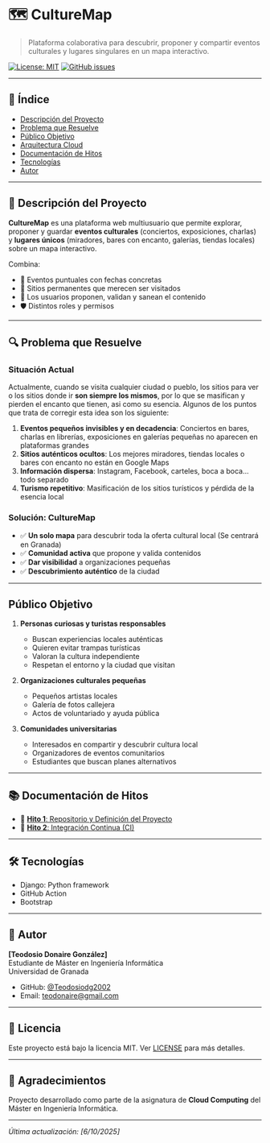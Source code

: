 # 🗺️ CultureMap

> Plataforma colaborativa para descubrir, proponer y compartir eventos culturales y lugares singulares en un mapa interactivo.

[![License: MIT](https://img.shields.io/badge/License-MIT-yellow.svg)](https://opensource.org/licenses/MIT)
[![GitHub issues](https://img.shields.io/github/issues/Teodosiodg2002/CultureMap)](https://github.com/Teodosiodg2002/CultureMap/issues)

---

## 📖 Índice

- [Descripción del Proyecto](#-descripción-del-proyecto)
- [Problema que Resuelve](#-problema-que-resuelve)
- [Público Objetivo](#-público-objetivo)
- [Arquitectura Cloud](#️-arquitectura-cloud)
- [Documentación de Hitos](#-documentación-de-hitos)
- [Tecnologías](#-tecnologías)
- [Autor](#-autor)

---

## 🎯 Descripción del Proyecto

**CultureMap** es una plataforma web multiusuario que permite explorar, proponer y guardar **eventos culturales** (conciertos, exposiciones, charlas) y **lugares únicos** (miradores, bares con encanto, galerías, tiendas locales) sobre un mapa interactivo.

Combina:
- 📅 Eventos puntuales con fechas concretas
- 📍 Sitios permanentes que merecen ser visitados
- 👥 Los usuarios proponen, validan y sanean el contenido
- 🛡️ Distintos roles y permisos

---

## 🔍 Problema que Resuelve

### **Situación Actual**
Actualmente, cuando se visita cualquier ciudad o pueblo, los sitios para ver o los sitios donde ir **son siempre los mismos**, por lo que se masifican y pierden el encanto que tienen, asi como su esencia. Algunos de los puntos que trata de corregir esta idea son los siguiente:

1. **Eventos pequeños invisibles y en decadencia**: Conciertos en bares, charlas en librerías, exposiciones en galerías pequeñas no aparecen en plataformas grandes  
1. **Sitios auténticos ocultos**: Los mejores miradores, tiendas locales o bares con encanto no están en Google Maps  
1. **Información dispersa**: Instagram, Facebook, carteles, boca a boca... todo separado   
1. **Turismo repetitivo**: Masificación de los sitios turísticos y pérdida de la esencia local  

### **Solución: CultureMap**

- ✅ **Un solo mapa** para descubrir toda la oferta cultural local  (Se centrará en Granada)
- ✅ **Comunidad activa** que propone y valida contenidos  
- ✅ **Dar visibilidad** a organizaciones pequeñas  
- ✅ **Descubrimiento auténtico** de la ciudad 

---

## Público Objetivo

1. **Personas curiosas y turistas responsables**
   - Buscan experiencias locales auténticas
   - Quieren evitar trampas turísticas
   - Valoran la cultura independiente
   - Respetan el entorno y la ciudad que visitan

2. **Organizaciones culturales pequeñas**
   - Pequeños artistas locales
   - Galería de fotos callejera
   - Actos de voluntariado y ayuda pública


3. **Comunidades universitarias**
   - Interesados en compartir y descubrir cultura local
   - Organizadores de eventos comunitarios
   - Estudiantes que buscan planes alternativos

---

## 📚 Documentación de Hitos

- 📄 [**Hito 1**: Repositorio y Definición del Proyecto](docs/hitos/hito1.md)
- 📄 [**Hito 2**: Integración Continua (CI)](docs/hitos/hito2.md)

---

## 🛠️ Tecnologías

- Django: Python framework
- GitHub Action
- Bootstrap

---

## 👤 Autor

**[Teodosio Donaire González]**  
Estudiante de Máster en Ingeniería Informática  
Universidad de Granada

- GitHub: [@Teodosiodg2002](https://github.com/Teodosiodg2002)
- Email: teodonaire@gmail.com

---

## 📄 Licencia

Este proyecto está bajo la licencia MIT. Ver [LICENSE](LICENSE) para más detalles.

---

## 🙏 Agradecimientos

Proyecto desarrollado como parte de la asignatura de **Cloud Computing** del Máster en Ingeniería Informática.

---

_Última actualización: [6/10/2025]_
